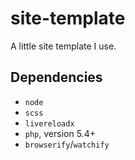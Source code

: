 # site-template

A little site template I use.

## Dependencies

  * `node`
  * `scss`
  * `livereloadx`
  * `php`, version 5.4+
  * `browserify`/`watchify`
